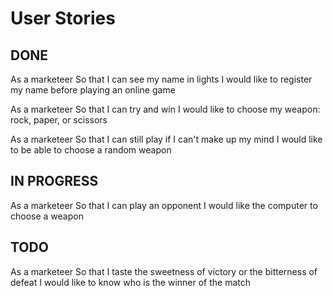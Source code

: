 # User Stories

## DONE
As a marketeer
So that I can see my name in lights
I would like to register my name before playing an online game

As a marketeer
So that I can try and win
I would like to choose my weapon: rock, paper, or scissors

As a marketeer
So that I can still play if I can't make up my mind
I would like to be able to choose a random weapon

## IN PROGRESS

As a marketeer
So that I can play an opponent
I would like the computer to choose a weapon

## TODO

As a marketeer
So that I taste the sweetness of victory or the bitterness of defeat
I would like to know who is the winner of the match
